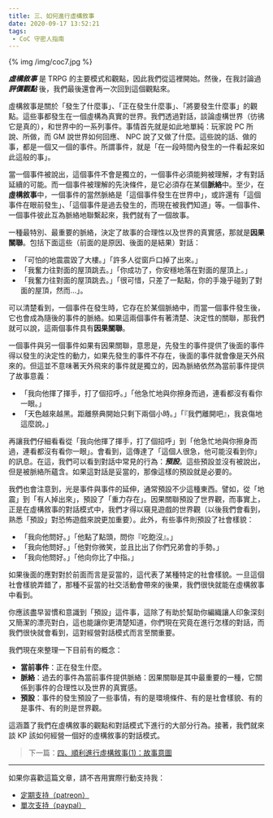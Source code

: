 ```yaml
---
title: 三、如何進行虛構敘事
date: 2020-09-17 13:52:21
tags:
 - CoC 守密人指南
---
```


{% img /img/coc7.jpg %}

_**虛構敘事**_ 是 TRPG 的主要模式和觀點，因此我們從這裡開始。然後，在我討論過 _**評價觀點**_ 後，我們最後還會再一次回到這個觀點來。

虛構敘事是關於「發生了什麼事」、「正在發生什麼事」、「將要發生什麼事」的觀點。這些事都發生在一個虛構為真實的世界。我們透過對話，談論虛構世界（彷彿它是真的），和世界中的一系列事件。事情首先就是如此地單純：玩家說 PC 所說、所做，而 GM 說世界如何回應、 NPC 說了又做了什麼。這些說的話、做的事，都是一個又一個的事件。所謂事件，就是「在一段時間內發生的一件看起來如此這般的事」。

<!--more-->

當一個事件被說出，這個事件不會是獨立的，一個事件必須能夠被理解，才有對話延續的可能。而一個事件被理解的先決條件，是它必須存在某個**脈絡**中。至少，在**虛構敘事**中，一個事件的當然脈絡是「這個事件發生在世界中」，或許還有「這個事件在眼前發生」、「這個事件是過去發生的，而現在被我們知道」等。一個事件、一個事件彼此互為脈絡地聯繫起來，我們就有了一個故事。

一種最特別、最重要的脈絡，決定了故事的合理性以及世界的真實感，那就是**因果關聯**。包括下面這些（前面的是原因、後面的是結果）對話：

* 「可怕的地震震毀了大樓。」「許多人從窗戶口掉了出來。」
* 「我奮力往對面的屋頂跳去。」「你成功了，你安穩地落在對面的屋頂上。」
* 「我奮力往對面的屋頂跳去。」「很可惜，只差了一點點，你的手幾乎碰到了對面的屋頂，然而…」。

可以清楚看到，一個事件在發生時，它存在於某個脈絡中，而當一個事件發生後，它也會成為隨後的事件的脈絡。如果這兩個事件有著清楚、決定性的關聯，那我們就可以說，這兩個事件具有**因果關聯**。

一個事件與另一個事件如果有因果關聯，意思是，先發生的事件提供了後面的事件得以發生的決定性的動力，如果先發生的事件不存在，後面的事件就會像是天外飛來的。但這並不意味著天外飛來的事件就是獨立的，因為脈絡依然為當前事件提供了故事意義：

* 「我向他揮了揮手，打了個招呼。」「他急忙地與你擦身而過，連看都沒有看你一眼。」
* 「天色越來越黑。距離祭典開始只剩下兩個小時。」「『我們離開吧』，我哀傷地這麼說。」

再讓我們仔細看看從「我向他揮了揮手，打了個招呼」到「他急忙地與你擦身而過，連看都沒有看你一眼」。會看到，這傳達了「這個人很急，他可能沒看到你」的訊息。在這，我們可以看到對話中常見的行為：_**預設**_。這些預設並沒有被說出，但是被脈絡所蘊含。如果這對話是妥當的，那像這樣的預設就是必要的。

我們也會注意到，光是事件與事件的延伸，通常預設不少這種東西。譬如，從「地震」到「有人掉出來」，預設了「重力存在」。因果關聯預設了世界觀，而事實上，正是在虛構敘事的對話模式中，我們才得以窺見遊戲的世界觀（以後我們會看到，熟悉「預設」對恐怖遊戲來說更加重要）。此外，有些事件則預設了社會樣貌：

* 「我向他問好。」「他點了點頭，問你『吃飽沒』。」
* 「我向他問好。」「他對你微笑，並且比出了你們兄弟會的手勢。」
* 「我向他問好。」「他向你比了中指。」

如果後面的應對對於前面而言是妥當的，這代表了某種特定的社會樣貌。一旦這個社會樣貌弄錯了，那種不妥當的社交活動會帶來的後果，我們很快就能在虛構敘事中看到。

你應該盡早習慣和意識到「預設」這件事，這除了有助於幫助你編織讓人印象深刻又簡潔的漂亮對白，這也能讓你更清楚知道，你們現在究竟在進行怎樣的對話，而我們很快就會看到，這對經營對話模式而言至關重要。

我們現在來整理一下目前有的概念：

* **當前事件**：正在發生什麼。
* **脈絡**：過去的事件為當前事件提供脈絡：因果關聯是其中最重要的一種，它關係到事件的合理性以及世界的真實感。
* **預設**：事件的發生預設了一些事情，有的是環境條件、有的是社會樣貌、有的是事件、有的則是世界觀。

這涵蓋了我們在虛構敘事的觀點和對話模式下進行的大部分行為。接著，我們就來談 KP 該如何經營一個好的虛構敘事的對話模式。 

> 下一篇：[四、順利進行虛構敘事(1)：故事意圖](/2020/09/18/fiction-2/)

---

如果你喜歡這篇文章，請不吝用實際行動支持我：

* [<i class="fab fa-patreon"></i> 定期支持（patreon）](https://www.patreon.com/weihung)
* [<i class="fab fa-paypal"></i> 單次支持（paypal）](https://www.paypal.com/pools/c/8jLP7Wsi80)